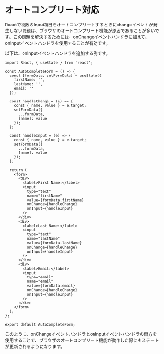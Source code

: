 # オートコンプリート対応

Reactで複数のInput項目をオートコンプリートするときにchangeイベントが発生しない問題は、ブラウザのオートコンプリート機能が原因であることが多いです。この問題を解決するためには、onChangeイベントハンドラに加えて、onInputイベントハンドラを使用することが有効です。

以下は、onInputイベントハンドラを追加する例です。

```
import React, { useState } from 'react';

const AutoCompleteForm = () => {
  const [formData, setFormData] = useState({
    firstName: '',
    lastName: '',
    email: ''
  });

  const handleChange = (e) => {
    const { name, value } = e.target;
    setFormData({
      ...formData,
      [name]: value
    });
  };

  const handleInput = (e) => {
    const { name, value } = e.target;
    setFormData({
      ...formData,
      [name]: value
    });
  };

  return (
    <form>
      <div>
        <label>First Name:</label>
        <input
          type="text"
          name="firstName"
          value={formData.firstName}
          onChange={handleChange}
          onInput={handleInput}
        />
      </div>
      <div>
        <label>Last Name:</label>
        <input
          type="text"
          name="lastName"
          value={formData.lastName}
          onChange={handleChange}
          onInput={handleInput}
        />
      </div>
      <div>
        <label>Email:</label>
        <input
          type="email"
          name="email"
          value={formData.email}
          onChange={handleChange}
          onInput={handleInput}
        />
      </div>
    </form>
  );
};

export default AutoCompleteForm;
```

このように、onChangeイベントハンドラとonInputイベントハンドラの両方を使用することで、ブラウザのオートコンプリート機能が動作した際にもステートが更新されるようになります。